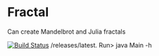 # Fractal
Can create Mandelbrot and Julia fractals

[![Build Status](https://travis-ci.org/namila007/Fractal.svg?branch=master)](https://travis-ci.org/namila007/Fractal)
/releases/latest.
Run>
java Main -h  
